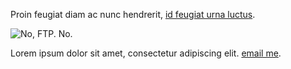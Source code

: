 Proin feugiat diam ac nunc hendrerit, [id feugiat urna luctus][link].

![No, FTP. No.](/img/cases/company/image-castle.jpg)

Lorem ipsum dolor sit amet, consectetur adipiscing elit. [email me][email].

[link]: http://company.com/ "Lorem ipsum dolor sit amet, consectetur adipiscing elit"
[email]: mailto:olar@charlescabral.com